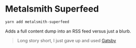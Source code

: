 # Metalsmith Superfeed

```sh
yarn add metalsmith-superfeed
```

Adds a full content dump into an RSS feed versus just a blurb.

> Long story short, I just gave up and used [Gatsby](https://www.gatsbyjs.org/)
